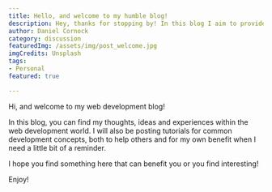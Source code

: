 ```yaml
---
title: Hello, and welcome to my humble blog!
description: Hey, thanks for stopping by! In this blog I aim to provide tutorials, experiences and anything & everything web dev.
author: Daniel Cornock
category: discussion
featuredImg: /assets/img/post_welcome.jpg
imgCredits: Unsplash
tags:
- Personal
featured: true

---
```


Hi, and welcome to my web development blog!

In this blog, you can find my thoughts, ideas and experiences within the web development world. I will also be posting tutorials for common development concepts, both to help others and for my own benefit when I need a little bit of a reminder.

I hope you find something here that can benefit you or you find interesting!

Enjoy!


